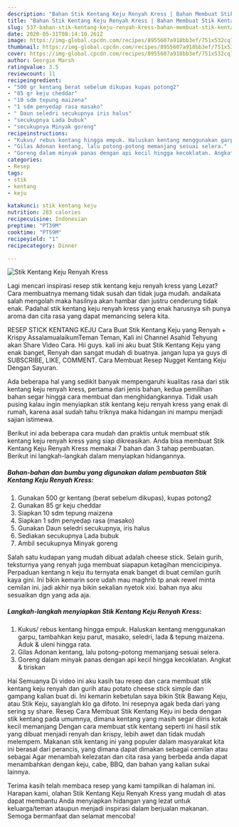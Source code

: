 ```yaml
---
description: "Bahan Stik Kentang Keju Renyah Kress | Bahan Membuat Stik Kentang Keju Renyah Kress Yang Lezat Sekali"
title: "Bahan Stik Kentang Keju Renyah Kress | Bahan Membuat Stik Kentang Keju Renyah Kress Yang Lezat Sekali"
slug: 537-bahan-stik-kentang-keju-renyah-kress-bahan-membuat-stik-kentang-keju-renyah-kress-yang-lezat-sekali
date: 2020-05-31T08:14:10.261Z
image: https://img-global.cpcdn.com/recipes/8955607a918bb3ef/751x532cq70/stik-kentang-keju-renyah-kress-foto-resep-utama.jpg
thumbnail: https://img-global.cpcdn.com/recipes/8955607a918bb3ef/751x532cq70/stik-kentang-keju-renyah-kress-foto-resep-utama.jpg
cover: https://img-global.cpcdn.com/recipes/8955607a918bb3ef/751x532cq70/stik-kentang-keju-renyah-kress-foto-resep-utama.jpg
author: Georgie Marsh
ratingvalue: 3.5
reviewcount: 11
recipeingredient:
- "500 gr kentang berat sebelum dikupas kupas potong2"
- "85 gr keju cheddar"
- "10 sdm tepung maizena"
- "1 sdm penyedap rasa masako"
- " Daun seledri secukupnya iris halus"
- "secukupnya Lada bubuk"
- "secukupnya Minyak goreng"
recipeinstructions:
- "Kukus/ rebus kentang hingga empuk. Haluskan kentang menggunakan garpu, tambahkan keju parut, masako, seledri, lada &amp; tepung maizena. Aduk &amp; uleni hingga rata."
- "Gilas Adonan kentang, lalu potong-potong memanjang sesuai selera."
- "Goreng dalam minyak panas dengan api kecil hingga kecoklatan. Angkat &amp; tiriskan"
categories:
- Resep
tags:
- stik
- kentang
- keju

katakunci: stik kentang keju 
nutrition: 283 calories
recipecuisine: Indonesian
preptime: "PT39M"
cooktime: "PT59M"
recipeyield: "1"
recipecategory: Dinner

---
```



![Stik Kentang Keju Renyah Kress](https://img-global.cpcdn.com/recipes/8955607a918bb3ef/751x532cq70/stik-kentang-keju-renyah-kress-foto-resep-utama.jpg)

Lagi mencari inspirasi resep stik kentang keju renyah kress yang Lezat? Cara membuatnya memang tidak susah dan tidak juga mudah. andaikata salah mengolah maka hasilnya akan hambar dan justru cenderung tidak enak. Padahal stik kentang keju renyah kress yang enak harusnya sih punya aroma dan cita rasa yang dapat memancing selera kita.

RESEP STICK KENTANG KEJU Cara Buat Stik Kentang Keju yang Renyah + Krispy AssalamualaikumTeman Teman, Kali ini Channel Asahid Tehyung akan Share Video Cara. Hii guys. kali ini aku buat Stik Kentang Keju yang enak banget, Renyah dan sangat mudah di buatnya. jangan lupa ya guys di SUBSCRIBE, LIKE, COMMENT. Cara Membuat Resep Nugget Kentang Keju Dengan Sayuran.

Ada beberapa hal yang sedikit banyak mempengaruhi kualitas rasa dari stik kentang keju renyah kress, pertama dari jenis bahan, kedua pemilihan bahan segar hingga cara membuat dan menghidangkannya. Tidak usah pusing kalau ingin menyiapkan stik kentang keju renyah kress yang enak di rumah, karena asal sudah tahu triknya maka hidangan ini mampu menjadi sajian istimewa.


Berikut ini ada beberapa cara mudah dan praktis untuk membuat stik kentang keju renyah kress yang siap dikreasikan. Anda bisa membuat Stik Kentang Keju Renyah Kress memakai 7 bahan dan 3 tahap pembuatan. Berikut ini langkah-langkah dalam menyiapkan hidangannya.

<!--inarticleads1-->

##### Bahan-bahan dan bumbu yang digunakan dalam pembuatan Stik Kentang Keju Renyah Kress:

1. Gunakan 500 gr kentang (berat sebelum dikupas), kupas potong2
1. Gunakan 85 gr keju cheddar
1. Siapkan 10 sdm tepung maizena
1. Siapkan 1 sdm penyedap rasa (masako)
1. Gunakan  Daun seledri secukupnya, iris halus
1. Sediakan secukupnya Lada bubuk
1. Ambil secukupnya Minyak goreng


Salah satu kudapan yang mudah dibuat adalah cheese stick. Selain gurih, teksturnya yang renyah juga membuat siapapun ketagihan mencicipinya. Perpaduan kentang n keju itu ternyata enak banget di buat cemilan gurih kaya gini. Ini bikin kemarin sore udah mau maghrib tp anak rewel minta cemilan ini. jadi akhir nya bikin sekalian nyetok xixi. bahan nya aku sesuaikan dgn yang ada aja. 

<!--inarticleads2-->

##### Langkah-langkah menyiapkan Stik Kentang Keju Renyah Kress:

1. Kukus/ rebus kentang hingga empuk. Haluskan kentang menggunakan garpu, tambahkan keju parut, masako, seledri, lada &amp; tepung maizena. Aduk &amp; uleni hingga rata.
1. Gilas Adonan kentang, lalu potong-potong memanjang sesuai selera.
1. Goreng dalam minyak panas dengan api kecil hingga kecoklatan. Angkat &amp; tiriskan


Hai Semuanya Di video ini aku kasih tau resep dan cara membuat stik kentang keju renyah dan gurih atau potato cheese stick simple dan gampang kalian buat di. Ini kemarin kebetulan saya bikin Stik Bawang Keju, atau Stik Keju, sayanglah klo ga difoto. Ini resepnya agak beda dari yang sering sy share. Resep Cara Membuat Stik Kentang Keju ini beda dengan stik kentang pada umumnya, dimana kentang yang masih segar diiris kotak kecil memanjang Dengan cara membuat stik kentang seperti ini hasil stik yang dibuat menjadi renyah dan krispy, lebih awet dan tidak mudah melempem. Makanan stik kentang ini yang populer dalam masyarakat kita ini berasal dari perancis, yang dimana dapat dimakan sebagai cemilan atau sebagai Agar menambah kelezatan dan cita rasa yang berbeda anda dapat menambahkan dengan keju, cabe, BBQ, dan bahan yang kalian sukai lainnya. 

Terima kasih telah membaca resep yang kami tampilkan di halaman ini. Harapan kami, olahan Stik Kentang Keju Renyah Kress yang mudah di atas dapat membantu Anda menyiapkan hidangan yang lezat untuk keluarga/teman ataupun menjadi inspirasi dalam berjualan makanan. Semoga bermanfaat dan selamat mencoba!
